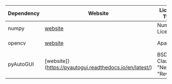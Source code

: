 | Dependency | Website                                                 | License Type                    | License URL                                                                   |
| ---------- | ------------------------------------------------------- | ------------------------------- | ----------------------------------------------------------------------------- |
| numpy      | [website](https://numpy.org/doc/stable/contents.html)   | Numpy License                   | [license url](https://numpy.org/doc/stable/license.html)                      |
| opencv     | [website](https://opencv.org/)                          | Apache 2                        | [license url](https://github.com/opencv/opencv/blob/master/LICENSE)           |
| pyAutoGUI  | [website])(https://pyautogui.readthedocs.io/en/latest/) | BSD 3-Clause "New" or "Revised" | [license url](https://github.com/asweigart/pyautogui/blob/master/LICENSE.txt) |
